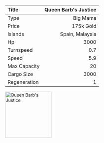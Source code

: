 |Title        | Queen Barb's Justice
|:-|-:
|Type         | Big Mama     
|Price        | 175k Gold    
|Islands      | Spain, Malaysia
|Hp           | 3000
|Turnspeed    | 0.7
|Speed        | 5.9
|Max Capacity | 20
|Cargo Size   | 3000
|Regeneration | 1

<img src="assets/img/queenBarbsJustice.png" alt="Queen Barb's Justice"  width="150px" length="150px">